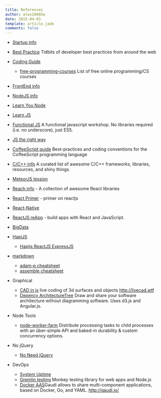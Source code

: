 ```yaml
---
title: References
author: alex2006hw
date: 2015-04-03
template: article.jade
comments: false
---
```


- [Startup info](https://github.com/dennybritz/startupreadings)
- [Best Practice](https://github.com/timoxley/best-practices) Tidbits of developer best practices from around the web
- [Coding Guide](https://github.com/thoughtbot/guides)
  - [free-programming-courses](https://github.com/fffaraz/free-programming-courses) List of free online programming/CS courses
- [FrontEnd info](https://github.com/natew/frontend-stuff)
- [NodeJS info](https://github.com/sindresorhus/awesome-nodejs)
 - [Learn You Node](https://github.com/rvagg/learnyounode)
- [Learn JS](https://github.com/liammclennan/JavaScript-Koans)
 - [Functional JS](https://github.com/timoxley/functional-javascript-workshop) A functional javascript workshop. No libraries required (i.e. no underscore), just ES5.
 - [JS the right way](https://github.com/learn-usertoken/js-the-right-way)
- [CoffeeScript guide](https://github.com/polarmobile/coffeescript-style-guide) Best-practices and coding conventions for the CoffeeScript programming language
- [C/C++ info](https://github.com/fffaraz/awesome-cpp) A curated list of awesome C/C++ frameworks, libraries, resources, and shiny things.

- [MeteorJS lession](https://github.com/ericdouglas/Meteor-Learning)
- [Reach info](https://github.com/enaqx/awesome-react) - A collection of awesome React libraries
 - [React Primer](https://github.com/mikechau/react-primer-draft) - primer on reactjs
 - [React-Native](https://github.com/facebook/react-native)
 - [ReactJS reApp](https://github.com/reapp) - build apps with React and JavaScript.
- [BigData](https://github.com/znation/awesome-bigdata)
- [HapiJS](https://github.com/hapijs)
  - [Hapijs ReactJS ExpressJS](http://mullet.io/)

- [markdown](http://daringfireball.net/projects/markdown/)
  - [adam-p cheatsheet](https://github.com/adam-p/markdown-here/wiki/Markdown-Cheatsheet)
  - [assemble cheatsheet](http://assemble.io/docs/Cheatsheet-Markdown.html)

- Graphical
  - [CAD in js](https://github.com/solids/livecad) live coding of 3d surfaces and objects http://livecad.wtf
  - [Depency ArchitectureTree](https://github.com/marmelab/ArchitectureTree) Draw and share your software architecture without diagramming software. Uses d3.js and Angular.js.

- Node Tools
  - [node-worker-farm](https://github.com/rvagg/node-worker-farm) Distribute processing tasks to child processes with an über-simple API and baked-in durability & custom concurrency options.

- No jQuery
  - [ No Need jQuery](https://github.com/HubSpot/youmightnotneedjquery)

- DevOps
  - [System Uptime](https://github.com/fzaninotto/uptime)
  - [Gremlin testing](https://github.com/marmelab/gremlins.js) Monkey testing library for web apps and Node.js
  - [Docker AAS](https://github.com/marmelab/gaudi)Gaudi allows to share multi-component applications, based on Docker, Go, and YAML.  http://gaudi.io/
